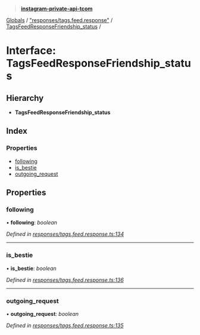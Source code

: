 > **[instagram-private-api-tcom](../README.md)**

[Globals](../README.md) / ["responses/tags.feed.response"](../modules/_responses_tags_feed_response_.md) / [TagsFeedResponseFriendship_status](_responses_tags_feed_response_.tagsfeedresponsefriendship_status.md) /

# Interface: TagsFeedResponseFriendship_status

## Hierarchy

* **TagsFeedResponseFriendship_status**

## Index

### Properties

* [following](_responses_tags_feed_response_.tagsfeedresponsefriendship_status.md#following)
* [is_bestie](_responses_tags_feed_response_.tagsfeedresponsefriendship_status.md#is_bestie)
* [outgoing_request](_responses_tags_feed_response_.tagsfeedresponsefriendship_status.md#outgoing_request)

## Properties

###  following

• **following**: *boolean*

*Defined in [responses/tags.feed.response.ts:134](https://github.com/cuonglnhust/instagram-private-api-tcom/blob/3e16058/src/responses/tags.feed.response.ts#L134)*

___

###  is_bestie

• **is_bestie**: *boolean*

*Defined in [responses/tags.feed.response.ts:136](https://github.com/cuonglnhust/instagram-private-api-tcom/blob/3e16058/src/responses/tags.feed.response.ts#L136)*

___

###  outgoing_request

• **outgoing_request**: *boolean*

*Defined in [responses/tags.feed.response.ts:135](https://github.com/cuonglnhust/instagram-private-api-tcom/blob/3e16058/src/responses/tags.feed.response.ts#L135)*